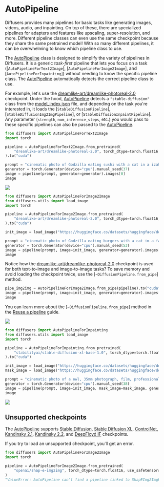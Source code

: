 <!--Copyright 2024 The HuggingFace Team. All rights reserved.

Licensed under the Apache License, Version 2.0 (the "License"); you may not use this file except in compliance with
the License. You may obtain a copy of the License at

http://www.apache.org/licenses/LICENSE-2.0

Unless required by applicable law or agreed to in writing, software distributed under the License is distributed on
an "AS IS" BASIS, WITHOUT WARRANTIES OR CONDITIONS OF ANY KIND, either express or implied. See the License for the
specific language governing permissions and limitations under the License.
-->

# AutoPipeline

Diffusers provides many pipelines for basic tasks like generating images, videos, audio, and inpainting. On top of these, there are specialized pipelines for adapters and features like upscaling, super-resolution, and more. Different pipeline classes can even use the same checkpoint because they share the same pretrained model! With so many different pipelines, it can be overwhelming to know which pipeline class to use.

The [AutoPipeline](../api/pipelines/auto_pipeline) class is designed to simplify the variety of pipelines in Diffusers. It is a generic *task-first* pipeline that lets you focus on a task ([`AutoPipelineForText2Image`], [`AutoPipelineForImage2Image`], and [`AutoPipelineForInpainting`]) without needing to know the specific pipeline class. The [AutoPipeline](../api/pipelines/auto_pipeline) automatically detects the correct pipeline class to use.

For example, let's use the [dreamlike-art/dreamlike-photoreal-2.0](https://hf.co/dreamlike-art/dreamlike-photoreal-2.0) checkpoint. Under the hood, [AutoPipeline](../api/pipelines/auto_pipeline) detects a `"stable-diffusion"` class from the [model_index.json](https://hf.co/dreamlike-art/dreamlike-photoreal-2.0/blob/main/model_index.json) file, and depending on the task you're interested in, it loads the [`StableDiffusionPipeline`], [`StableDiffusionImg2ImgPipeline`], or [`StableDiffusionInpaintPipeline`]. Any parameter (`strength`, `num_inference_steps`, etc.) you would pass to these specific pipelines can also be passed to the [AutoPipeline](../api/pipelines/auto_pipeline).

<hfoptions id="autopipeline">
<hfoption id="text-to-image">

```py
from diffusers import AutoPipelineForText2Image
import torch

pipeline = AutoPipelineForText2Image.from_pretrained(
    "dreamlike-art/dreamlike-photoreal-2.0", torch_dtype=torch.float16, use_safetensors=True
).to("cuda")

prompt = "cinematic photo of Godzilla eating sushi with a cat in a izakaya, 35mm photograph, film, professional, 4k, highly detailed"
generator = torch.Generator(device="cpu").manual_seed(37)
image = pipeline(prompt, generator=generator).images[0]
image
```

<div class="flex justify-center">
    <img src="https://huggingface.co/datasets/huggingface/documentation-images/resolve/main/diffusers/autopipeline-text2img.png"/>
</div>

</hfoption>
<hfoption id="image-to-image">

```py
from diffusers import AutoPipelineForImage2Image
from diffusers.utils import load_image
import torch

pipeline = AutoPipelineForImage2Image.from_pretrained(
    "dreamlike-art/dreamlike-photoreal-2.0", torch_dtype=torch.float16, use_safetensors=True
).to("cuda")

init_image = load_image("https://huggingface.co/datasets/huggingface/documentation-images/resolve/main/diffusers/autopipeline-text2img.png")

prompt = "cinematic photo of Godzilla eating burgers with a cat in a fast food restaurant, 35mm photograph, film, professional, 4k, highly detailed"
generator = torch.Generator(device="cpu").manual_seed(53)
image = pipeline(prompt, image=init_image, generator=generator).images[0]
image
```

Notice how the [dreamlike-art/dreamlike-photoreal-2.0](https://hf.co/dreamlike-art/dreamlike-photoreal-2.0) checkpoint is used for both text-to-image and image-to-image tasks? To save memory and avoid loading the checkpoint twice, use the [`~DiffusionPipeline.from_pipe`] method.

```py
pipe_img2img = AutoPipelineForImage2Image.from_pipe(pipeline).to("cuda")
image = pipeline(prompt, image=init_image, generator=generator).images[0]
image
```

You can learn more about the [`~DiffusionPipeline.from_pipe`] method in the [Reuse a pipeline](../using-diffusers/loading#reuse-a-pipeline) guide.

<div class="flex justify-center">
    <img src="https://huggingface.co/datasets/huggingface/documentation-images/resolve/main/diffusers/autopipeline-img2img.png"/>
</div>

</hfoption>
<hfoption id="inpainting">

```py
from diffusers import AutoPipelineForInpainting
from diffusers.utils import load_image
import torch

pipeline = AutoPipelineForInpainting.from_pretrained(
    "stabilityai/stable-diffusion-xl-base-1.0", torch_dtype=torch.float16, use_safetensors=True
).to("cuda")

init_image = load_image("https://huggingface.co/datasets/huggingface/documentation-images/resolve/main/diffusers/autopipeline-img2img.png")
mask_image = load_image("https://huggingface.co/datasets/huggingface/documentation-images/resolve/main/diffusers/autopipeline-mask.png")

prompt = "cinematic photo of a owl, 35mm photograph, film, professional, 4k, highly detailed"
generator = torch.Generator(device="cpu").manual_seed(38)
image = pipeline(prompt, image=init_image, mask_image=mask_image, generator=generator, strength=0.4).images[0]
image
```

<div class="flex justify-center">
    <img src="https://huggingface.co/datasets/huggingface/documentation-images/resolve/main/diffusers/autopipeline-inpaint.png"/>
</div>

</hfoption>
</hfoptions>

## Unsupported checkpoints

The [AutoPipeline](../api/pipelines/auto_pipeline) supports [Stable Diffusion](../api/pipelines/stable_diffusion/overview), [Stable Diffusion XL](../api/pipelines/stable_diffusion/stable_diffusion_xl), [ControlNet](../api/pipelines/controlnet), [Kandinsky 2.1](../api/pipelines/kandinsky.md), [Kandinsky 2.2](../api/pipelines/kandinsky_v22), and [DeepFloyd IF](../api/pipelines/deepfloyd_if) checkpoints.

If you try to load an unsupported checkpoint, you'll get an error.

```py
from diffusers import AutoPipelineForImage2Image
import torch

pipeline = AutoPipelineForImage2Image.from_pretrained(
    "openai/shap-e-img2img", torch_dtype=torch.float16, use_safetensors=True
)
"ValueError: AutoPipeline can't find a pipeline linked to ShapEImg2ImgPipeline for None"
```
